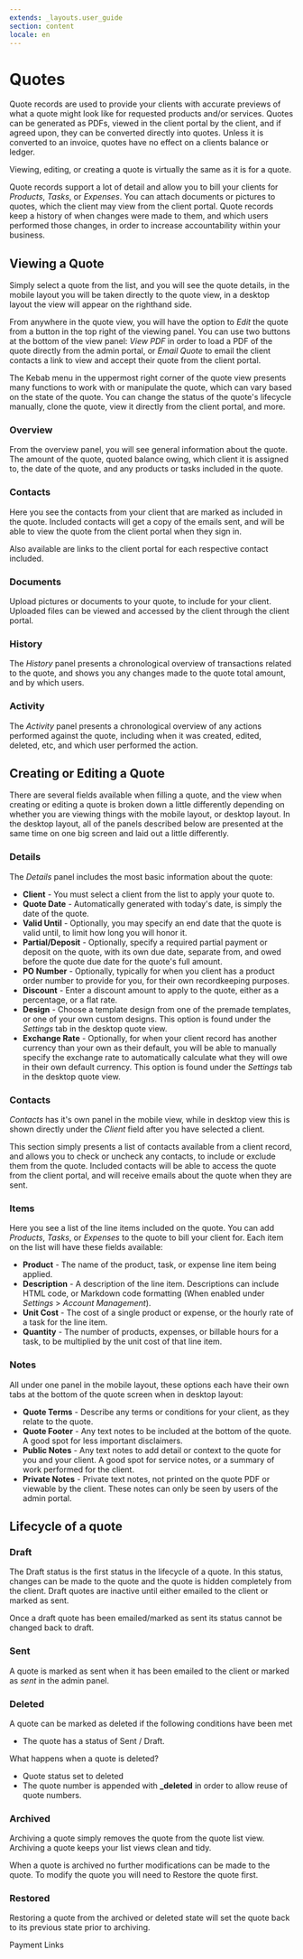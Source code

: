 ```yaml
---
extends: _layouts.user_guide
section: content
locale: en
---
```


# Quotes

Quote records are used to provide your clients with accurate previews of what a quote might look like for requested products and/or services.  Quotes can be generated as PDFs, viewed in the client portal by the client, and if agreed upon, they can be converted directly into quotes.  Unless it is converted to an invoice, quotes have no effect on a clients balance or ledger.

Viewing, editing, or creating a quote is virtually the same as it is for a quote.

Quote records support a lot of detail and allow you to bill your clients for *Products*, *Tasks*, or *Expenses*.  You can attach documents or pictures to quotes, which the client may view from the client portal.  Quote records keep a history of when changes were made to them, and which users performed those changes, in order to increase accountability within your business.

## Viewing a Quote

Simply select a quote from the list, and you will see the quote details, in the mobile layout you will be taken directly to the quote view, in a desktop layout the view will appear on the righthand side.

From anywhere in the quote view, you will have the option to *Edit* the quote from a button in the top right of the viewing panel.  You can use two buttons at the bottom of the view panel: *View PDF* in order to load a PDF of the quote directly from the admin portal, or *Email Quote* to email the client contacts a link to view and accept their quote from the client portal.

The Kebab menu in the uppermost right corner of the quote view presents many functions to work with or manipulate the quote, which can vary based on the state of the quote.  You can change the status of the quote's lifecycle manually, clone the quote, view it directly from the client portal, and more.

### Overview

From the overview panel, you will see general information about the quote.  The amount of the quote, quoted balance owing, which client it is assigned to, the date of the quote, and any products or tasks included in the quote.

### Contacts

Here you see the contacts from your client that are marked as included in the quote.  Included contacts will get a copy of the emails sent, and will be able to view the quote from the client portal when they sign in.

Also available are links to the client portal for each respective contact included.

### Documents

Upload pictures or documents to your quote, to include for your client.  Uploaded files can be viewed and accessed by the client through the client portal.

### History

The *History* panel presents a chronological overview of transactions related to the quote, and shows you any changes made to the quote total amount, and by which users.

### Activity

The *Activity* panel presents a chronological overview of any actions performed against the quote, including when it was created, edited, deleted, etc, and which user performed the action.

## Creating or Editing a Quote

There are several fields available when filling a quote, and the view when creating or editing a quote is broken down a little differently depending on whether you are viewing things with the mobile layout, or desktop layout.  In the desktop layout, all of the panels described below are presented at the same time on one big screen and laid out a little differently.

### Details

The *Details* panel includes the most basic information about the quote:

* **Client** - You must select a client from the list to apply your quote to.
* **Quote Date** - Automatically generated with today's date, is simply the date of the quote.
* **Valid Until** - Optionally, you may specify an end date that the quote is valid until, to limit how long you will honor it.
* **Partial/Deposit** - Optionally, specify a required partial payment or deposit on the quote, with its own due date, separate from, and owed before the quote due date for the quote's full amount.
* **PO Number** - Optionally, typically for when you client has a product order number to provide for you, for their own recordkeeping purposes.
* **Discount** - Enter a discount amount to apply to the quote, either as a percentage, or a flat rate.
* **Design** - Choose a template design from one of the premade templates, or one of your own custom designs.  This option is found under the *Settings* tab in the desktop quote view.
* **Exchange Rate** - Optionally, for when your client record has another currency than your own as their default, you will be able to manually specify the exchange rate to automatically calculate what they will owe in their own default currency.  This option is found under the *Settings* tab in the desktop quote view.

### Contacts

*Contacts* has it's own panel in the mobile view, while in desktop view this is shown directly under the *Client* field after you have selected a client.  

This section simply presents a list of contacts available from a client record, and allows you to check or uncheck any contacts, to include or exclude them from the quote.  Included contacts will be able to access the quote from the client portal, and will receive emails about the quote when they are sent.

### Items

Here you see a list of the line items included on the quote.  You can add *Products*, *Tasks*, or *Expenses* to the quote to bill your client for.  Each item on the list will have these fields available:

* **Product** - The name of the product, task, or expense line item being applied.
* **Description** - A description of the line item.  Descriptions can include HTML code, or Markdown code formatting (When enabled under *Settings* > *Account Management*).
* **Unit Cost** - The cost of a single product or expense, or the hourly rate of a task for the line item.
* **Quantity** - The number of products, expenses, or billable hours for a task, to be multiplied by the unit cost of that line item.

### Notes

All under one panel in the mobile layout, these options each have their own tabs at the bottom of the quote screen when in desktop layout:

* **Quote Terms** - Describe any terms or conditions for your client, as they relate to the quote.
* **Quote Footer** - Any text notes to be included at the bottom of the quote.  A good spot for less important disclaimers.
* **Public Notes** - Any text notes to add detail or context to the quote for you and your client.  A good spot for service notes, or a summary of work performed for the client.
* **Private Notes** - Private text notes, not printed on the quote PDF or viewable by the client.  These notes can only be seen by users of the admin portal.

## Lifecycle of a quote

### Draft

The Draft status is the first status in the lifecycle of a quote. In this status, changes can be made to the quote and the quote is hidden completely from the client. Draft quotes are inactive until either emailed to the client or marked as sent.

<x-warning>
Once a draft quote has been emailed/marked as sent its status cannot be changed back to draft.
</x-warning>

### Sent

A quote is marked as sent when it has been emailed to the client or marked as *sent* in the admin panel.

### Deleted

A quote can be marked as deleted if the following conditions have been met

* The quote has a status of Sent / Draft.

What happens when a quote is deleted?

* Quote status set to deleted
* The quote number is appended with **_deleted** in order to allow reuse of quote numbers.

### Archived

Archiving a quote simply removes the quote from the quote list view. Archiving a quote keeps your list views clean and tidy.

<x-warning>
When a quote is archived no further modifications can be made to the quote. To modify the quote you will need to Restore the quote first.
</x-warning>

### Restored

Restoring a quote from the archived or deleted state will set the quote back to its previous state prior to archiving.

<x-next url=/en/payment-links>Payment Links</x-next>